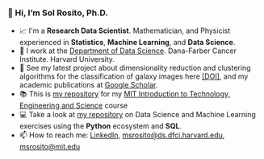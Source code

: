 ### 👋 Hi, I’m Sol Rosito, Ph.D. ###

- :chart_with_upwards_trend: I'm a **Research Data Scientist**. Mathematician, and Physicist experienced in **Statistics**, **Machine Learning**, and **Data Science**.
- :muscle: I work at the [Department of Data Science](https://ds.dfci.harvard.edu). Dana-Farber Cancer Institute. Harvard University.
- :telescope: See my latest project about dimensionality reduction and clustering algorithms for the classification of galaxy images here [[DOI]](https://www.aanda.org/articles/aa/full_html/2023/03/aa44707-22/aa44707-22.html), and my academic publications at [Google Scholar](https://scholar.google.com/citations?hl=es&user=rvD44CsAAAAJ&view_op=list_works&sortby=pubdate).
- :books: This is [my repository](https://github.com/msrosito/datascience-machinelearning) for my [MIT Introduction to Technology, Engineering and Science](https://mites.mit.edu/discover-mites/mites-semester/) course  
- :computer: Take a look at [my repository](https://github.com/msrosito/datascience-machinelearning) on Data Science and Machine Learning exercises using the **Python** ecosystem and **SQL**.
- 📫 How to reach me: [LinkedIn](https://www.linkedin.com/in/sol-rosito-phd-3686104a/), msrosito@ds.dfci.harvard.edu, msrosito@mit.edu





<!--
👋 Hi, I’m María Sol Rosito, Ph.D.
- :chart_with_upwards_trend: I'm a **Research Data Scientist**. Mathematician, and Physicist.
- :bar_chart: I'm experienced in **Statistics**, **Machine Learning**, and Astrophysical **Data Analysis**.
- :telescope: See my latest project about dimensionality reduction and clustering algorithms for the classification of galaxy images here [[DOI]](https://www.aanda.org/articles/aa/full_html/2023/03/aa44707-22/aa44707-22.html), and my academic publications at [Google Scholar](https://scholar.google.com/citations?hl=es&user=rvD44CsAAAAJ&view_op=list_works&sortby=pubdate).
- :computer: Take a look at [my repository](https://github.com/msrosito/datascience-machinelearning) on Data Science and Machine Learning exercises using the **Python** ecosystem and **SQL**.
- 📫 How to reach me: [LinkedIn](https://www.linkedin.com/in/sol-rosito-phd-3686104a/), msrosito@gmail.com, msrosito@mit.edu, msrosito@iafe.uba.ar, msrosito@dm.uba.ar.
- :muscle: I'm open to work.
--->


<!-- - 👋 Hi, I’m @msrosito
- 👀 I’m interested in ...
- 🌱 I’m currently learning ...
- 💞️ I’m looking to collaborate on ...
- 📫 How to reach me ...
 -->
<!---
msrosito/msrosito is a ✨ special ✨ repository because its `README.md` (this file) appears on your GitHub profile.
You can click the Preview link to take a look at your changes.
--->
